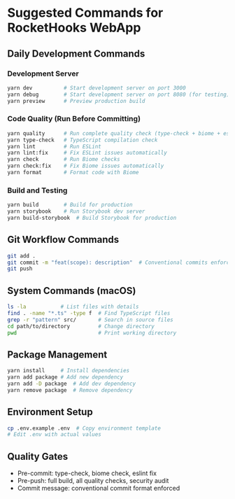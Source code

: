 # Suggested Commands for RocketHooks WebApp

## Daily Development Commands

### Development Server
```bash
yarn dev          # Start development server on port 3000
yarn debug        # Start development server on port 8080 (for testing)
yarn preview      # Preview production build
```

### Code Quality (Run Before Committing)
```bash
yarn quality      # Run complete quality check (type-check + biome + eslint)
yarn type-check   # TypeScript compilation check
yarn lint         # Run ESLint
yarn lint:fix     # Fix ESLint issues automatically
yarn check        # Run Biome checks
yarn check:fix    # Fix Biome issues automatically
yarn format       # Format code with Biome
```

### Build and Testing
```bash
yarn build        # Build for production
yarn storybook    # Run Storybook dev server
yarn build-storybook  # Build Storybook for production
```

## Git Workflow Commands
```bash
git add .
git commit -m "feat(scope): description"  # Conventional commits enforced
git push
```

## System Commands (macOS)
```bash
ls -la           # List files with details
find . -name "*.ts" -type f  # Find TypeScript files
grep -r "pattern" src/       # Search in source files
cd path/to/directory         # Change directory
pwd                          # Print working directory
```

## Package Management
```bash
yarn install     # Install dependencies
yarn add package # Add new dependency
yarn add -D package  # Add dev dependency
yarn remove package  # Remove dependency
```

## Environment Setup
```bash
cp .env.example .env  # Copy environment template
# Edit .env with actual values
```

## Quality Gates
- Pre-commit: type-check, biome check, eslint fix
- Pre-push: full build, all quality checks, security audit
- Commit message: conventional commit format enforced